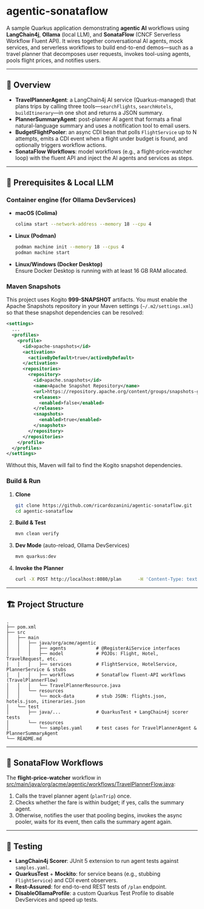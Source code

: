 # agentic-sonataflow

A sample Quarkus application demonstrating **agentic AI** workflows using **LangChain4j**, **Ollama** (local LLM), and **SonataFlow** (CNCF Serverless Workflow Fluent API). It wires together conversational AI agents, mock services, and serverless workflows to build end-to-end demos—such as a travel planner that decomposes user requests, invokes tool-using agents, pools flight prices, and notifies users.

---

## 📖 Overview

- **TravelPlannerAgent**: a LangChain4j AI service (Quarkus-managed) that plans trips by calling three tools—`searchFlights`, `searchHotels`, `buildItinerary`—in one shot and returns a JSON summary.  
- **PlannerSummaryAgent**: post-planner AI agent that formats a final natural-language summary and uses a notification tool to email users.  
- **BudgetFlightPooler**: an async CDI bean that polls `FlightService` up to N attempts, emits a CDI event when a flight under budget is found, and optionally triggers workflow actions.  
- **SonataFlow Workflows**: model workflows (e.g., a flight-price-watcher loop) with the fluent API and inject the AI agents and services as steps.  

---

## 🚀 Prerequisites & Local LLM

### Container engine (for Ollama DevServices)

- **macOS (Colima)**  
  ```bash
  colima start --network-address --memory 18 --cpu 4
  ```
- **Linux (Podman)**  
  ```bash
  podman machine init --memory 18 --cpus 4
  podman machine start
  ```
- **Linux/Windows (Docker Desktop)**  
  Ensure Docker Desktop is running with at least 16 GB RAM allocated.

### Maven Snapshots

This project uses Kogito **999-SNAPSHOT** artifacts. You must enable the Apache Snapshots repository in your Maven settings (`~/.m2/settings.xml`) so that these snapshot dependencies can be resolved:

```xml
<settings>
  ...
  <profiles>
    <profile>
      <id>apache-snapshots</id>
      <activation>
        <activeByDefault>true</activeByDefault>
      </activation>
      <repositories>
        <repository>
          <id>apache.snapshots</id>
          <name>Apache Snapshot Repository</name>
          <url>https://repository.apache.org/content/groups/snapshots-group/</url>
          <releases>
            <enabled>false</enabled>
          </releases>
          <snapshots>
            <enabled>true</enabled>
          </snapshots>
        </repository>
      </repositories>
    </profile>
  </profiles>
</settings>
```

Without this, Maven will fail to find the Kogito snapshot dependencies.

### Build & Run

1. **Clone**  
   ```bash
   git clone https://github.com/ricardozanini/agentic-sonataflow.git
   cd agentic-sonataflow
   ```
2. **Build & Test**  
   ```bash
   mvn clean verify
   ```
3. **Dev Mode** (auto-reload, Ollama DevServices)  
   ```bash
   mvn quarkus:dev
   ```
4. **Invoke the Planner**  
   ```bash
   curl -X POST http://localhost:8080/plan      -H 'Content-Type: text/plain'      -d "I’d like to plan a trip to Berlin on 2025-07-10 for 3 nights, max airfare $150/night, I love history and food."
   ```

---

## 🏗️ Project Structure

```
.
├── pom.xml
├── src
│   ├── main
│   │   ├── java/org/acme/agentic
│   │   │   ├── agents           # @RegisterAiService interfaces
│   │   │   ├── model            # POJOs: Flight, Hotel, TravelRequest, etc.
│   │   │   ├── services         # FlightService, HotelService, PlannerService & stubs
│   │   │   ├── workflows        # SonataFlow fluent-API workflows (TravelPlannerFlow)
│   │   │   └── TravelPlannerResource.java
│   │   └── resources
│   │       └── mock-data        # stub JSON: flights.json, hotels.json, itineraries.json
│   └── test
│       ├── java/...             # QuarkusTest + LangChain4j scorer tests
│       └── resources
│           └── samples.yaml     # test cases for TravelPlannerAgent & PlannerSummaryAgent
└── README.md
```

---

## 🔄 SonataFlow Workflows

The **flight-price-watcher** workflow in [src/main/java/org/acme/agentic/workflows/TravelPlannerFlow.java](https://github.com/ricardozanini/agentic-sonataflow/blob/main/src/main/java/org/acme/agentic/workflows/TravelPlannerFlow.java):

1. Calls the travel planner agent (`planTrip`) once.  
2. Checks whether the fare is within budget; if yes, calls the summary agent.  
3. Otherwise, notifies the user that pooling begins, invokes the async pooler, waits for its event, then calls the summary agent again.

---

## 🧪 Testing

- **LangChain4j Scorer**: JUnit 5 extension to run agent tests against `samples.yaml`.  
- **QuarkusTest** + **Mockito**: for service beans (e.g., stubbing `FlightService`) and CDI event observers.  
- **Rest-Assured**: for end-to-end REST tests of `/plan` endpoint.  
- **DisableOllamaProfile**: a custom Quarkus Test Profile to disable DevServices and speed up tests.  
